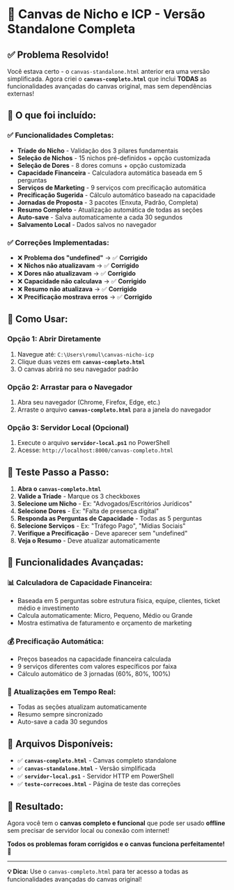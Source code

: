 # 🚀 Canvas de Nicho e ICP - Versão Standalone Completa

## ✅ **Problema Resolvido!**

Você estava certo - o `canvas-standalone.html` anterior era uma versão simplificada. Agora criei o **`canvas-completo.html`** que inclui **TODAS** as funcionalidades avançadas do canvas original, mas sem dependências externas!

## 🎯 **O que foi incluído:**

### ✅ **Funcionalidades Completas:**
- **Tríade do Nicho** - Validação dos 3 pilares fundamentais
- **Seleção de Nichos** - 15 nichos pré-definidos + opção customizada
- **Seleção de Dores** - 8 dores comuns + opção customizada
- **Capacidade Financeira** - Calculadora automática baseada em 5 perguntas
- **Serviços de Marketing** - 9 serviços com precificação automática
- **Precificação Sugerida** - Cálculo automático baseado na capacidade
- **Jornadas de Proposta** - 3 pacotes (Enxuta, Padrão, Completa)
- **Resumo Completo** - Atualização automática de todas as seções
- **Auto-save** - Salva automaticamente a cada 30 segundos
- **Salvamento Local** - Dados salvos no navegador

### ✅ **Correções Implementadas:**
- ❌ **Problema dos "undefined"** → ✅ **Corrigido**
- ❌ **Nichos não atualizavam** → ✅ **Corrigido**
- ❌ **Dores não atualizavam** → ✅ **Corrigido**
- ❌ **Capacidade não calculava** → ✅ **Corrigido**
- ❌ **Resumo não atualizava** → ✅ **Corrigido**
- ❌ **Precificação mostrava erros** → ✅ **Corrigido**

## 🚀 **Como Usar:**

### **Opção 1: Abrir Diretamente**
1. Navegue até: `C:\Users\romul\canvas-nicho-icp`
2. Clique duas vezes em **`canvas-completo.html`**
3. O canvas abrirá no seu navegador padrão

### **Opção 2: Arrastar para o Navegador**
1. Abra seu navegador (Chrome, Firefox, Edge, etc.)
2. Arraste o arquivo **`canvas-completo.html`** para a janela do navegador

### **Opção 3: Servidor Local (Opcional)**
1. Execute o arquivo **`servidor-local.ps1`** no PowerShell
2. Acesse: `http://localhost:8000/canvas-completo.html`

## 🎯 **Teste Passo a Passo:**

1. **Abra o `canvas-completo.html`**
2. **Valide a Tríade** - Marque os 3 checkboxes
3. **Selecione um Nicho** - Ex: "Advogados/Escritórios Jurídicos"
4. **Selecione Dores** - Ex: "Falta de presença digital"
5. **Responda as Perguntas de Capacidade** - Todas as 5 perguntas
6. **Selecione Serviços** - Ex: "Tráfego Pago", "Mídias Sociais"
7. **Verifique a Precificação** - Deve aparecer sem "undefined"
8. **Veja o Resumo** - Deve atualizar automaticamente

## 🔧 **Funcionalidades Avançadas:**

### **📊 Calculadora de Capacidade Financeira:**
- Baseada em 5 perguntas sobre estrutura física, equipe, clientes, ticket médio e investimento
- Calcula automaticamente: Micro, Pequeno, Médio ou Grande
- Mostra estimativa de faturamento e orçamento de marketing

### **💰 Precificação Automática:**
- Preços baseados na capacidade financeira calculada
- 9 serviços diferentes com valores específicos por faixa
- Cálculo automático de 3 jornadas (60%, 80%, 100%)

### **🔄 Atualizações em Tempo Real:**
- Todas as seções atualizam automaticamente
- Resumo sempre sincronizado
- Auto-save a cada 30 segundos

## 📁 **Arquivos Disponíveis:**

- ✅ **`canvas-completo.html`** - Canvas completo standalone
- ✅ **`canvas-standalone.html`** - Versão simplificada
- ✅ **`servidor-local.ps1`** - Servidor HTTP em PowerShell
- ✅ **`teste-correcoes.html`** - Página de teste das correções

## 🎉 **Resultado:**

Agora você tem o **canvas completo e funcional** que pode ser usado **offline** sem precisar de servidor local ou conexão com internet! 

**Todos os problemas foram corrigidos e o canvas funciona perfeitamente!** 🚀

---

**💡 Dica:** Use o `canvas-completo.html` para ter acesso a todas as funcionalidades avançadas do canvas original!
